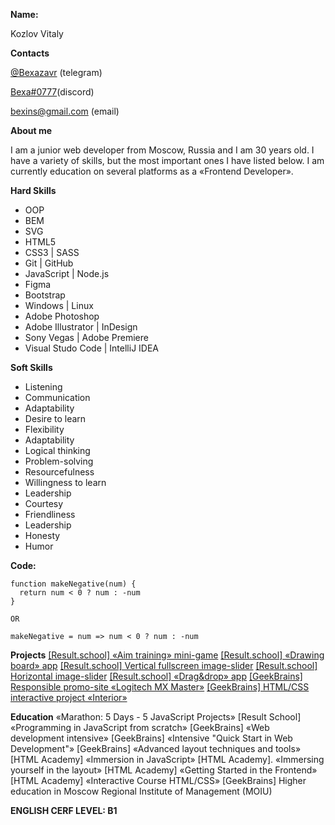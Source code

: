 **Name:** 

Kozlov Vitaly

**Contacts** 

[@Bexazavr](https://t.me/Bexazavr) (telegram)

[Bexa#0777](https://discordapp.com/users/81809682796122112/)(discord)

<bexins@gmail.com> (email)

**About me** 

I am a junior web developer from Moscow, Russia and I am 30 years old. I have a variety of skills, but the most important ones I have listed below. I am currently education on several platforms as a «Frontend Developer».

**Hard Skills**
- OOP
- BEM
- SVG
- HTML5
- CSS3 | SASS
- Git | GitHub
- JavaScript | Node.js
- Figma
- Bootstrap
- Windows | Linux
- Adobe Photoshop
- Adobe Illustrator | InDesign
- Sony Vegas | Adobe Premiere
- Visual Studo Code | IntelliJ IDEA
    
**Soft Skills**
- Listening
- Communication
- Adaptability
- Desire to learn
- Flexibility
- Adaptability
- Logical thinking
- Problem-solving
- Resourcefulness
- Willingness to learn
- Leadership
- Courtesy
- Friendliness
- Leadership
- Honesty
- Humor
    
**Code:** 
```
function makeNegative(num) {
  return num < 0 ? num : -num
}

OR

makeNegative = num => num < 0 ? num : -num
```
**Projects**
[[Result.school] «Aim training» mini-game](https://bexazavr.github.io/aim-training/)
[[Result.school] «Drawing board» app](https://bexazavr.github.io/drawing-board/)
[[Result.school] Vertical fullscreen image-slider](https://bexazavr.github.io/vertical-fullscreen-slider/)
[[Result.school] Horizontal image-slider](https://bexazavr.github.io/horizontal-slider/)
[[Result.school] «Drag&drop» app](https://bexazavr.github.io/drag-drop/)
[[GeekBrains] Responsible promo-site «Logitech MX Master»](https://bexazavr.github.io/logitech-mouse-promo-site/)
[[GeekBrains] HTML/CSS interactive project «Interior»](https://bexazavr.github.io/interior-site/)

**Education**
«Marathon: 5 Days - 5 JavaScript Projects» [Result School]
«Programming in JavaScript from scratch» [GeekBrains]
«Web development intensive» [GeekBrains]
«Intensive "Quick Start in Web Development"» [GeekBrains]
«Advanced layout techniques and tools» [HTML Academy]
«Immersion in JavaScript» [HTML Academy].
«Immersing yourself in the layout» [HTML Academy]
«Getting Started in the Frontend» [HTML Academy]
«Interactive Course HTML/CSS» [GeekBrains]
Higher education in Moscow Regional Institute of Management (MOIU)

**ENGLISH CERF LEVEL: B1**
